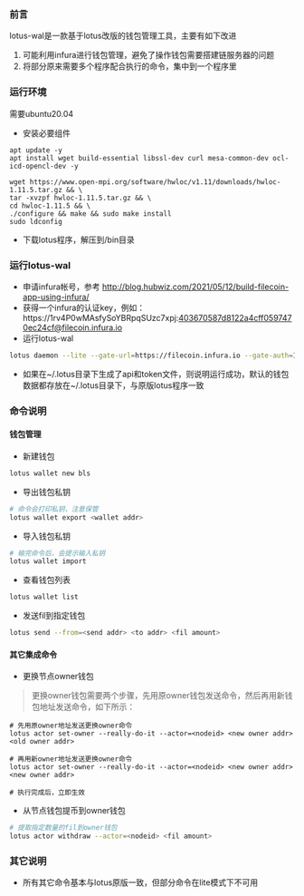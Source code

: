 ### 前言

lotus-wal是一款基于lotus改版的钱包管理工具，主要有如下改进
1. 可能利用infura进行钱包管理，避免了操作钱包需要搭建链服务器的问题
2. 将部分原来需要多个程序配合执行的命令，集中到一个程序里

### 运行环境
需要ubuntu20.04
* 安装必要组件
```
apt update -y 
apt install wget build-essential libssl-dev curl mesa-common-dev ocl-icd-opencl-dev -y

wget https://www.open-mpi.org/software/hwloc/v1.11/downloads/hwloc-1.11.5.tar.gz && \
tar -xvzpf hwloc-1.11.5.tar.gz && \
cd hwloc-1.11.5 && \
./configure && make && sudo make install 
sudo ldconfig
```
* 下载lotus程序，解压到/bin目录
### 运行lotus-wal
* 申请infura帐号，参考 http://blog.hubwiz.com/2021/05/12/build-filecoin-app-using-infura/
* 获得一个infura的认证key，例如：https://1rv4P0wMAsfySoYBRpqSUzc7xpj:403670587d8122a4cff0597470ec24cf@filecoin.infura.io
* 运行lotus-wal
```sh
lotus daemon --lite --gate-url=https://filecoin.infura.io --gate-auth=1rv4P0wMAsfySoYBRpqSUzc7xpj:403670587d8122a4cff0597470ec24cf
```
* 如果在~/.lotus目录下生成了api和token文件，则说明运行成功，默认的钱包数据都存放在~/.lotus目录下，与原版lotus程序一致


### 命令说明
#### 钱包管理
* 新建钱包
```sh
lotus wallet new bls
```
* 导出钱包私钥
```sh
# 命令会打印私钥，注意保管
lotus wallet export <wallet addr>
```
* 导入钱包私钥
```sh
# 输完命令后，会提示输入私钥
lotus wallet import
```
* 查看钱包列表
```sh
lotus wallet list
```
* 发送fil到指定钱包
```sh
lotus send --from=<send addr> <to addr> <fil amount>
```

#### 其它集成命令
* 更换节点owner钱包
>更换owner钱包需要两个步骤，先用原owner钱包发送命令，然后再用新钱包地址发送命令，如下所示：
```
# 先用原owner地址发送更换owner命令
lotus actor set-owner --really-do-it --actor=<nodeid> <new owner addr> <old owner addr>

# 再用新owner地址发送更换owner命令
lotus actor set-owner --really-do-it --actor=<nodeid> <new owner addr> <new owner addr>

# 执行完成后，立即生效
```
* 从节点钱包提币到owner钱包
```sh
# 提取指定数量的fil到owner钱包
lotus actor withdraw --actor=<nodeid> <fil amount>
```

### 其它说明
* 所有其它命令基本与lotus原版一致，但部分命令在lite模式下不可用
